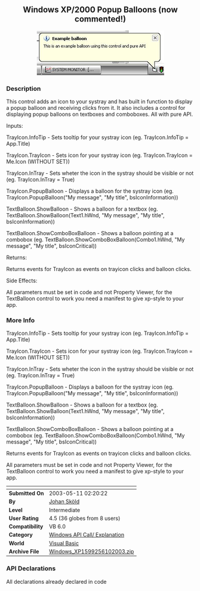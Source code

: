 ﻿<div align="center">

## Windows XP/2000 Popup Balloons \(now commented\!\)

<img src="PIC20036101136189659.JPG">
</div>

### Description

This control adds an icon to your systray and has built in function to display a popup balloon and receiving clicks from it. It also includes a control for displaying popup balloons on textboxes and comboboxes. All with pure API.

Inputs:

TrayIcon.InfoTip - Sets tooltip for your systray icon (eg. TrayIcon.InfoTip = App.Title)

TrayIcon.TrayIcon - Sets icon for your systray icon (eg. TrayIcon.TrayIcon = Me.Icon (WITHOUT SET))

TrayIcon.InTray - Sets wheter the icon in the systray should be visible or not (eg. TrayIcon.InTray = True)

TrayIcon.PopupBalloon - Displays a balloon for the systray icon (eg. TrayIcon.PopupBalloon("My message", "My title", bsIconInformation))

TextBalloon.ShowBalloon - Shows a balloon for a textbox (eg. TextBalloon.ShowBalloon(Text1.hWnd, "My message", "My title", bsIconInformation))

TextBalloon.ShowComboBoxBalloon - Shows a balloon pointing at a combobox (eg. TextBalloon.ShowComboBoxBalloon(Combo1.hWnd, "My message", "My title", bsIconCritical))

Returns:

Returns events for TrayIcon as events on trayicon clicks and balloon clicks.

Side Effects:

All parameters must be set in code and not Property Viewer, for the TextBalloon control to work you need a manifest to give xp-style to your app.
 
### More Info
 
TrayIcon.InfoTip - Sets tooltip for your systray icon (eg. TrayIcon.InfoTip = App.Title)

TrayIcon.TrayIcon - Sets icon for your systray icon (eg. TrayIcon.TrayIcon = Me.Icon (WITHOUT SET))

TrayIcon.InTray - Sets wheter the icon in the systray should be visible or not (eg. TrayIcon.InTray = True)

TrayIcon.PopupBalloon - Displays a balloon for the systray icon (eg. TrayIcon.PopupBalloon("My message", "My title", bsIconInformation))

TextBalloon.ShowBalloon - Shows a balloon for a textbox (eg. TextBalloon.ShowBalloon(Text1.hWnd, "My message", "My title", bsIconInformation))

TextBalloon.ShowComboBoxBalloon - Shows a balloon pointing at a combobox (eg. TextBalloon.ShowComboBoxBalloon(Combo1.hWnd, "My message", "My title", bsIconCritical))

Returns events for TrayIcon as events on trayicon clicks and balloon clicks.

All parameters must be set in code and not Property Viewer, for the TextBalloon control to work you need a manifest to give xp-style to your app.


<span>             |<span>
---                |---
**Submitted On**   |2003-05-11 02:20:22
**By**             |[Johan Sköld](https://github.com/Planet-Source-Code/PSCIndex/blob/master/ByAuthor/johan-sk-ld.md)
**Level**          |Intermediate
**User Rating**    |4.5 (36 globes from 8 users)
**Compatibility**  |VB 6\.0
**Category**       |[Windows API Call/ Explanation](https://github.com/Planet-Source-Code/PSCIndex/blob/master/ByCategory/windows-api-call-explanation__1-39.md)
**World**          |[Visual Basic](https://github.com/Planet-Source-Code/PSCIndex/blob/master/ByWorld/visual-basic.md)
**Archive File**   |[Windows\_XP1599256102003\.zip](https://github.com/Planet-Source-Code/johan-sk-ld-windows-xp-2000-popup-balloons-now-commented__1-46090/archive/master.zip)

### API Declarations

All declarations already declared in code





